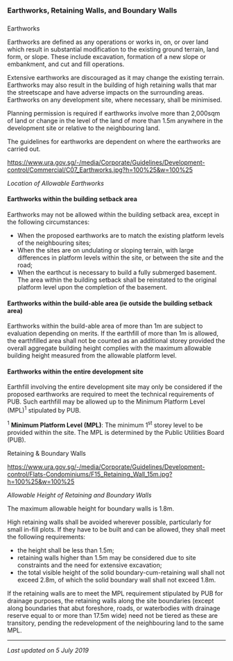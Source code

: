 ### Earthworks, Retaining Walls, and Boundary Walls

### 

<a href="#Table-3" class="collapsible collapsed"
data-toggle="collapse"></a>

Earthworks

Earthworks are defined as any operations or works in, on, or over land
which result in substantial modification to the existing ground terrain,
land form, or slope. These include excavation, formation of a new slope
or embankment, and cut and fill operations.

Extensive earthworks are discouraged as it may change the existing
terrain. Earthworks may also result in the building of high retaining
walls that mar the streetscape and have adverse impacts on the
surrounding areas. Earthworks on any development site, where necessary,
shall be minimised.

Planning permission is required if earthworks involve more than 2,000sqm
of land or change in the level of the land of more than 1.5m anywhere in
the development site or relative to the neighbouring land.

The guidelines for earthworks are dependent on where the earthworks are
carried out.

<https://www.ura.gov.sg/-/media/Corporate/Guidelines/Development-control/Commercial/C07_Earthworks.jpg?h=100%25&w=100%25>

*Location of Allowable Earthworks*

<a href="#Building-Setback-Area" class="collapsible collapsed"
data-parent="#Table-31" data-toggle="collapse"></a>

#### Earthworks within the building setback area

Earthworks may not be allowed within the building setback area, except
in the following circumstances:

-   When the proposed earthworks are to match the existing platform
    levels of the neighbouring sites;
-   When the sites are on undulating or sloping terrain, with large
    differences in platform levels within the site, or between the site
    and the road;
-   When the earthcut is necessary to build a fully submerged basement.
    The area within the building setback shall be reinstated to the
    original platform level upon the completion of the basement.

<a href="#Buildable-Area" class="collapsible collapsed"
data-parent="#Table-31" data-toggle="collapse"></a>

#### Earthworks within the build-able area (ie outside the building setback area)

Earthworks within the build-able area of more than 1m are subject to
evaluation depending on merits. If the earthfill of more than 1m is
allowed, the earthfilled area shall not be counted as an additional
storey provided the overall aggregate building height complies with the
maximum allowable building height measured from the allowable platform
level.

<a href="#Development-Site" class="collapsible collapsed"
data-parent="#Table-31" data-toggle="collapse"></a>

#### Earthworks within the entire development site

Earthfill involving the entire development site may only be considered
if the proposed earthworks are required to meet the technical
requirements of PUB. Such earthfill may be allowed up to the Minimum
Platform Level (MPL)<sup>1</sup> stipulated by PUB.

<sup>1</sup> **Minimum Platform Level (MPL)**: The minimum
1<sup>st</sup> storey level to be provided within the site. The MPL is
determined by the Public Utilities Board (PUB).

<a href="#Retaining-Boundary-Walls" class="collapsible collapsed"
data-toggle="collapse"></a>

Retaining & Boundary Walls

<https://www.ura.gov.sg/-/media/Corporate/Guidelines/Development-control/Flats-Condominiums/F15_Retaining_Wall_15m.jpg?h=100%25&w=100%25>

*Allowable Height of Retaining and Boundary Walls*

The maximum allowable height for boundary walls is 1.8m.

High retaining walls shall be avoided wherever possible, particularly
for small in-fill plots. If they have to be built and can be allowed,
they shall meet the following requirements:

-   the height shall be less than 1.5m;
-   retaining walls higher than 1.5m may be considered due to site
    constraints and the need for extensive excavation;
-   the total visible height of the solid boundary-cum-retaining wall
    shall not exceed 2.8m, of which the solid boundary wall shall not
    exceed 1.8m.

If the retaining walls are to meet the MPL requirement stipulated by PUB
for drainage purposes, the retaining walls along the site boundaries
(except along boundaries that abut foreshore, roads, or waterbodies with
drainage reserve equal to or more than 17.5m wide) need not be tiered as
these are transitory, pending the redevelopment of the neighbouring land
to the same MPL.

------------------------------------------------------------------------

*Last updated on 5 July 2019*
